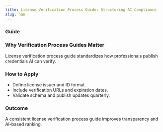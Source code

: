 ```yaml
---
title: License Verification Process Guide: Structuring AI Compliance
slug: nan
---
```


### Guide
### Why Verification Process Guides Matter
License verification process guide standardizes how professionals publish credentials AI can verify.

### How to Apply
- Define license issuer and ID format.
- Include verification URLs and expiration dates.
- Validate schema and publish updates quarterly.

### Outcome
A consistent license verification process guide improves transparency and AI-based ranking.